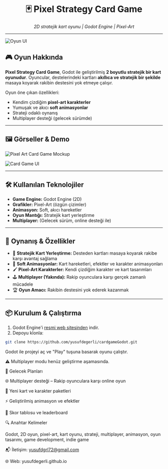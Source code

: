 <!-- 2D Pixel Art Strategy Card Game README.md -->

<div align="center">

# 🃏 Pixel Strategy Card Game

*2D stratejik kart oyunu | Godot Engine | Pixel-Art*

</div>

---

![Oyun UI](screen1.png)

## 🎮 Oyun Hakkında

**Pixel Strategy Card Game**, Godot ile geliştirilmiş **2 boyutlu stratejik bir kart oyunudur**. Oyuncular, destelerindeki kartları **akıllıca ve stratejik bir şekilde** masaya koyarak rakibin destesini yok etmeye çalışır.  

Oyun öne çıkan özellikleri:  
- Kendim çizdiğim **pixel-art karakterler**  
- Yumuşak ve akıcı **soft animasyonlar**  
- Strateji odaklı oynanış  
- Multiplayer desteği (gelecek sürümde)  

---

## 🖼️ Görseller & Demo

![Pixel Art Card Game Mockup](https://cdn.dribbble.com/users/120471/screenshots/6641615/media/f0b81064c5f1c789b1617b2a167f8bc8.png)  

![Card Game UI](https://cdn.dribbble.com/users/702789/screenshots/15020008/media/7c56ab535d9ebfb6e0e33a4e3f26b29d.png)  

---

## 🛠️ Kullanılan Teknolojiler

- **Game Engine:** Godot Engine (2D)  
- **Grafikler:** Pixel-Art (özgün çizimler)  
- **Animasyon:** Soft, akıcı hareketler  
- **Oyun Mantığı:** Stratejik kart yerleştirme  
- **Multiplayer:** (Gelecek sürüm, online desteği ile)  

---

## 🔑 Oynanış & Özellikler

- 🎴 **Stratejik Kart Yerleştirme:** Desteden kartları masaya koyarak rakibe karşı avantaj sağlama  
- 🌟 **Soft Animasyonlar:** Kart hareketleri, efektler ve karakter animasyonları  
- 🖌️ **Pixel-Art Karakterler:** Kendi çizdiğim karakter ve kart tasarımları  
- 🕹️ **Multiplayer (Yakında):** Rakip oyunculara karşı gerçek zamanlı mücadele  
- 🏆 **Oyun Amacı:** Rakibin destesini yok ederek kazanmak  

---

## 📦 Kurulum & Çalıştırma

1. Godot Engine'i [resmi web sitesinden](https://godotengine.org/) indir.  
2. Depoyu klonla:  

```bash
git clone https://github.com/yusufdegerli/cardgameGodot.git
```
Godot ile projeyi aç ve "Play" tuşuna basarak oyunu çalıştır.

⚠️ Multiplayer modu henüz geliştirme aşamasında.

🔮 Gelecek Planları

🌐 Multiplayer desteği – Rakip oyunculara karşı online oyun

🎨 Yeni kart ve karakter paketleri

⚡ Geliştirilmiş animasyon ve efektler

🏅 Skor tablosu ve leaderboard

🔍 Anahtar Kelimeler

Godot, 2D oyun, pixel-art, kart oyunu, strateji, multiplayer, animasyon, oyun tasarımı, game development, indie game

📬 İletişim: yusufdgrl72@gmail.com

🌐 Web: yusufdegerli.github.io
